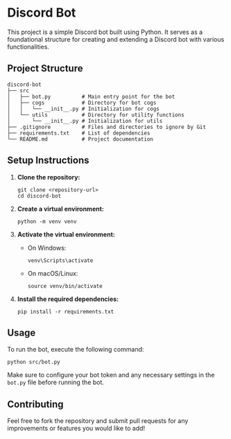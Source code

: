 # Discord Bot

This project is a simple Discord bot built using Python. It serves as a foundational structure for creating and extending a Discord bot with various functionalities.

## Project Structure

```
discord-bot
├── src
│   ├── bot.py          # Main entry point for the bot
│   ├── cogs            # Directory for bot cogs
│   │   └── __init__.py # Initialization for cogs
│   └── utils           # Directory for utility functions
│       └── __init__.py # Initialization for utils
├── .gitignore          # Files and directories to ignore by Git
├── requirements.txt    # List of dependencies
└── README.md           # Project documentation
```

## Setup Instructions

1. **Clone the repository:**
   ```
   git clone <repository-url>
   cd discord-bot
   ```

2. **Create a virtual environment:**
   ```
   python -m venv venv
   ```

3. **Activate the virtual environment:**
   - On Windows:
     ```
     venv\Scripts\activate
     ```
   - On macOS/Linux:
     ```
     source venv/bin/activate
     ```

4. **Install the required dependencies:**
   ```
   pip install -r requirements.txt
   ```

## Usage

To run the bot, execute the following command:
```
python src/bot.py
```

Make sure to configure your bot token and any necessary settings in the `bot.py` file before running the bot.

## Contributing

Feel free to fork the repository and submit pull requests for any improvements or features you would like to add!